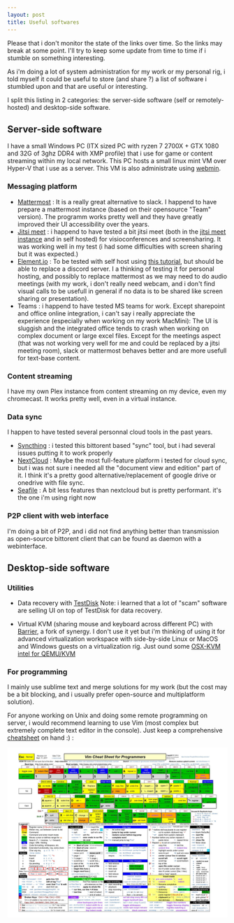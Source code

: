 ```yaml
---
layout: post
title: Useful softwares
---
```



<div class="message">
  Please that i don't monitor the state of the links over time. So the links may break at some point. I'll try to keep some update from time to time if i stumble on something interesting.
</div>

As i'm doing a lot of system administration for my work or my personal rig, i told myself it could be useful to store (and share ?) a list of software i stumbled upon and that are useful or interesting.

I split this listing in 2 categories: the server-side software (self or remotely-hosted) and desktop-side software.

## Server-side software

I have a small Windows PC (ITX sized PC with ryzen 7 2700X + GTX 1080 and 32G of 3ghz DDR4 with XMP profile) that i use for game or content streaming within my local network.
This PC hosts a small linux mint VM over Hyper-V that i use as a server.
This VM is also administrate using [webmin](https://www.webmin.com).

### Messaging platform

- [Mattermost](https://mattermost.com/download/) : It is a really great alternative to slack. I happend to have prepare a mattermost instance (based on their opensource "Team" version). The programm works pretty well and they have greatly improved their UI accessibility over the years.  
- [Jitsi meet](https://jitsi.github.io/handbook/docs/devops-guide/devops-guide-start) : i happend to have tested a bit jitsi meet (both in the [jitsi meet instance](https://meet.jit.si) and in self hosted) for visioconferences and screensharing. It was working well in my test (i had some difficulties with screen sharing but it was expected.)
- [Element.io](https://element.io) : To be tested with self host using [this tutorial](https://cyberhost.uk/element-matrix-setup/), but should be able to replace a discord server. I a thinking of testing it for personal hosting, and possibly to replace mattermost as we may need to do audio meetings (with my work, i don't really need webcam, and i don't find visual calls to be usefull in general if no data is to be shared like screen sharing or presentation).
- Teams : i happend to have tested MS teams for work. Except sharepoint and office online integration, i can't say i really appreciate the experience (especially when working on my work MacMini): The UI is sluggish and the integrated office tends to crash when working on complex document or large excel files. Except for the meetings aspect (that was not working very well for me and could be replaced by a jitsi meeting room), slack or mattermost behaves better and are more usefull for text-base content.

### Content streaming

I have my own Plex instance from content streaming on my device, even my chromecast. It works pretty well, even in a virtual instance.

### Data sync

I happen to have tested several personnal cloud tools in the past years.
- [Syncthing](https://syncthing.net) : i tested this bittorent based "sync" tool, but i had several issues putting it to work properly
- [NextCloud](https://nextcloud.com) : Maybe the most full-feature platform i tested for cloud sync, but i was not sure i needed all the "document view and edition" part of it.
I think it's a pretty good alternative/replacement of google drive or onedrive with file sync.
- [Seafile](https://www.seafile.com/en/home/) : A bit less features than nextcloud but is pretty performant. it's the one i'm using right now

### P2P client with web interface

I'm doing a bit of P2P, and i did not find anything better than transmission as open-source bittorent client that can be found as daemon with a webinterface.

## Desktop-side software

### Utilities

- Data recovery with [TestDisk](https://www.cgsecurity.org/wiki/TestDisk_FR)
Note: i learned that a lot of "scam" software are selling UI on top of TestDisk for data recovery.

- Virtual KVM (sharing mouse and keyboard across different PC) with [Barrier](https://github.com/debauchee/barrier), a fork of synergy. I don't use it yet but i'm thinking of using it for advanced virtualization workspace with side-by-side Linux or MacOS and Windows guests on a virtualization rig. Just ound some [OSX-KVM intel for QEMU/KVM](https://github.com/kholia/OSX-KVM)

### For programming

I mainly use sublime text and merge solutions for my work (but the cost may be a bit blocking, and i usually prefer open-source and multiplatform solution).

For anyone working on Unix and doing some remote programming on server, i would recommend learning to use Vim (most complex but extremely complete text editor in the console).
Just keep a comprehensive [cheatsheet](public/files/10-Best-VIM-Cheat-Sheet-01.jpeg) on hand :) : 

<img src="public/files/10-Best-VIM-Cheat-Sheet-01.jpeg" />


